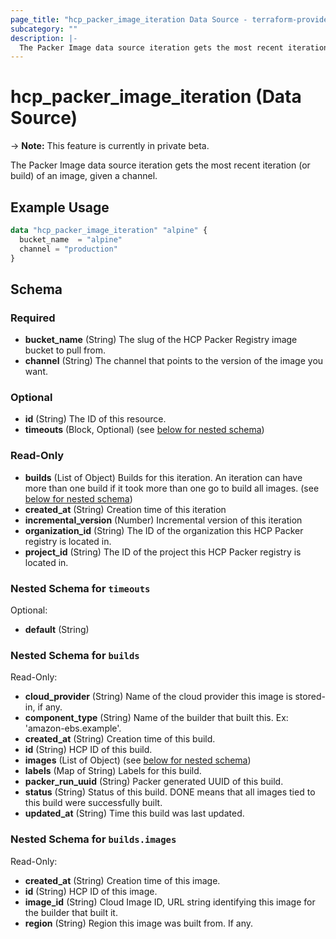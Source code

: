 ```yaml
---
page_title: "hcp_packer_image_iteration Data Source - terraform-provider-hcp"
subcategory: ""
description: |-
  The Packer Image data source iteration gets the most recent iteration (or build) of an image, given a channel.
---
```


# hcp_packer_image_iteration (Data Source)

-> **Note:** This feature is currently in private beta.

The Packer Image data source iteration gets the most recent iteration (or build) of an image, given a channel.

## Example Usage

```terraform
data "hcp_packer_image_iteration" "alpine" {
  bucket_name  = "alpine"
  channel = "production"
}
```

## Schema

### Required

- **bucket_name** (String) The slug of the HCP Packer Registry image bucket to pull from.
- **channel** (String) The channel that points to the version of the image you want.

### Optional

- **id** (String) The ID of this resource.
- **timeouts** (Block, Optional) (see [below for nested schema](#nestedblock--timeouts))

### Read-Only

- **builds** (List of Object) Builds for this iteration. An iteration can have more than one build if it took more than one go to build all images. (see [below for nested schema](#nestedatt--builds))
- **created_at** (String) Creation time of this iteration
- **incremental_version** (Number) Incremental version of this iteration
- **organization_id** (String) The ID of the organization this HCP Packer registry is located in.
- **project_id** (String) The ID of the project this HCP Packer registry is located in.

<a id="nestedblock--timeouts"></a>
### Nested Schema for `timeouts`

Optional:

- **default** (String)


<a id="nestedatt--builds"></a>
### Nested Schema for `builds`

Read-Only:

- **cloud_provider** (String) Name of the cloud provider this image is stored-in, if any.
- **component_type** (String) Name of the builder that built this. Ex: 'amazon-ebs.example'.
- **created_at** (String) Creation time of this build.
- **id** (String) HCP ID of this build.
- **images** (List of Object) (see [below for nested schema](#nestedobjatt--builds--images))
- **labels** (Map of String) Labels for this build.
- **packer_run_uuid** (String) Packer generated UUID of this build.
- **status** (String) Status of this build. DONE means that all images tied to this build were successfully built.
- **updated_at** (String) Time this build was last updated.

<a id="nestedobjatt--builds--images"></a>
### Nested Schema for `builds.images`

Read-Only:

- **created_at** (String) Creation time of this image.
- **id** (String) HCP ID of this image.
- **image_id** (String) Cloud Image ID, URL string identifying this image for the builder that built it.
- **region** (String) Region this image was built from. If any.